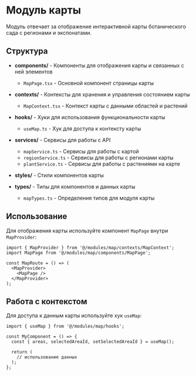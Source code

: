 # Модуль карты

Модуль отвечает за отображение интерактивной карты ботанического сада с регионами и экспонатами.

## Структура

- **components/** - Компоненты для отображения карты и связанных с ней элементов
  - `MapPage.tsx` - Основной компонент страницы карты
  
- **contexts/** - Контексты для хранения и управления состоянием карты
  - `MapContext.tsx` - Контекст карты с данными областей и растений
  
- **hooks/** - Хуки для использования функциональности карты
  - `useMap.ts` - Хук для доступа к контексту карты
  
- **services/** - Сервисы для работы с API
  - `mapService.ts` - Сервисы для работы с картой
  - `regionService.ts` - Сервисы для работы с регионами карты
  - `plantService.ts` - Сервисы для работы с растениями на карте
  
- **styles/** - Стили компонентов карты
  
- **types/** - Типы для компонентов и данных карты
  - `mapTypes.ts` - Определения типов для модуля карты

## Использование

Для отображения карты используйте компонент `MapPage` внутри `MapProvider`:

```tsx
import { MapProvider } from '@/modules/map/contexts/MapContext';
import MapPage from '@/modules/map/components/MapPage';

const MapRoute = () => (
  <MapProvider>
    <MapPage />
  </MapProvider>
);
```

## Работа с контекстом

Для доступа к данным карты используйте хук `useMap`:

```tsx
import { useMap } from '@/modules/map/hooks';

const MyComponent = () => {
  const { areas, selectedAreaId, setSelectedAreaId } = useMap();
  
  return (
    // использование данных
  );
};
``` 